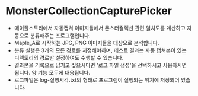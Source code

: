# MonsterCollectionCapturePicker
- 메이플스토리에서 자동캡쳐 이미지들에서 몬스터컬렉션 관련 일치도를 계산하고 자동으로 분류해주는 프로그램입니다.
- Maple_A로 시작하는 JPG, PNG 이미지들을 대상으로 분석합니다.
- 분류 실행은 3개의 모든 경로를 지정해야하며, 테스트 결과는 자동 캡쳐본이 있는 디렉토리의 경로만 설정하여도 수행할 수 있습니다.
- 결과본을 기록으로 남기고 싶으시다면 '로그 파일 생성'을 선택하시고 사용하시면 됩니다. 양 기능 모두에 대응됩니다.
- 로그파일은 log-실행시각.txt의 형태로 프로그램이 실행되는 위치에 저장되어 있습니다.
